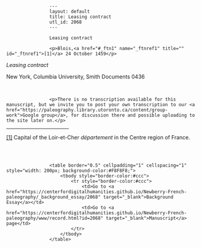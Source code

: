 
                    ---
                    layout: default
                    title: Leasing contract
                    utl_id: 2068
                    ---
                
                    Leasing contract
  
                    <p>Blois,<a href="#_ftn1" name="_ftnref1" title="" id="_ftnref1">[1]</a> 24 October 1459</p>
<p><em>Leasing contract</em></p>
<p>New York, Columbia University, Smith Documents 0436</p>
<p> </p>
  
                    <p>There is no transcription available for this manuscript, but we invite you to post your own transcription to our <a href="https://paleography.library.utoronto.ca/content/group-work">Google group</a>, for discussion there and possible uploading to the site later on.</p>
<div>
<hr align="left" size="1" width="33%" /><div id="ftn1">
<a href="#_ftnref1" name="_ftn1" title="" id="_ftn1">[1]</a> Capital of the Loir-et-Cher <em>département </em>in the Centre region of France.
</div>
</div>
<p> </p>

                    
                     
                    <table border="0.5" cellpadding="1" cellspacing="1" style="width: 200px; background-color:#F8F8F8;">
                        <tbody style="border-color:#ccc">
                            <tr style="border-color:#ccc">
                                <td>Go to <a href="https://centerfordigitalhumanities.github.io/Newberry-French-paleography/_background_essay/2068" target="_blank">Background Essay</a></td>
                                <td>Go to <a href="https://centerfordigitalhumanities.github.io/Newberry-French-paleography/www/record.html?id=2068" target="_blank">Manuscript</a> page</td>
                            </tr>
                        </tbody>
                    </table>
                     
                
                
